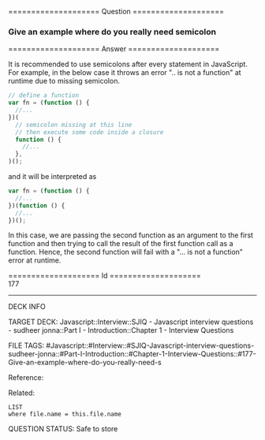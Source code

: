 ==================== Question ====================  

### Give an example where do you really need semicolon  

==================== Answer ====================  

It is recommended to use semicolons after every statement in JavaScript. For
example, in the below case it throws an error ".. is not a function" at runtime
due to missing semicolon.

```javascript
// define a function
var fn = (function () {
  //...
})(
  // semicolon missing at this line
  // then execute some code inside a closure
  function () {
    //...
  },
)();
```

and it will be interpreted as

```javascript
var fn = (function () {
  //...
})(function () {
  //...
})();
```

In this case, we are passing the second function as an argument to the first
function and then trying to call the result of the first function call as a
function. Hence, the second function will fail with a "... is not a function"
error at runtime.

==================== Id ====================  
177
<!--ID: 1707879812778-->

---

DECK INFO

TARGET DECK: Javascript::Interview::SJIQ - Javascript interview questions - sudheer jonna::Part I - Introduction::Chapter 1 - Interview Questions

FILE TAGS: #Javascript::#Interview::#SJIQ-Javascript-interview-questions-sudheer-jonna::#Part-I-Introduction::#Chapter-1-Interview-Questions::#177-Give-an-example-where-do-you-really-need-s

Reference:

Related:

```dataview
LIST
where file.name = this.file.name
```
QUESTION STATUS: Safe to store
